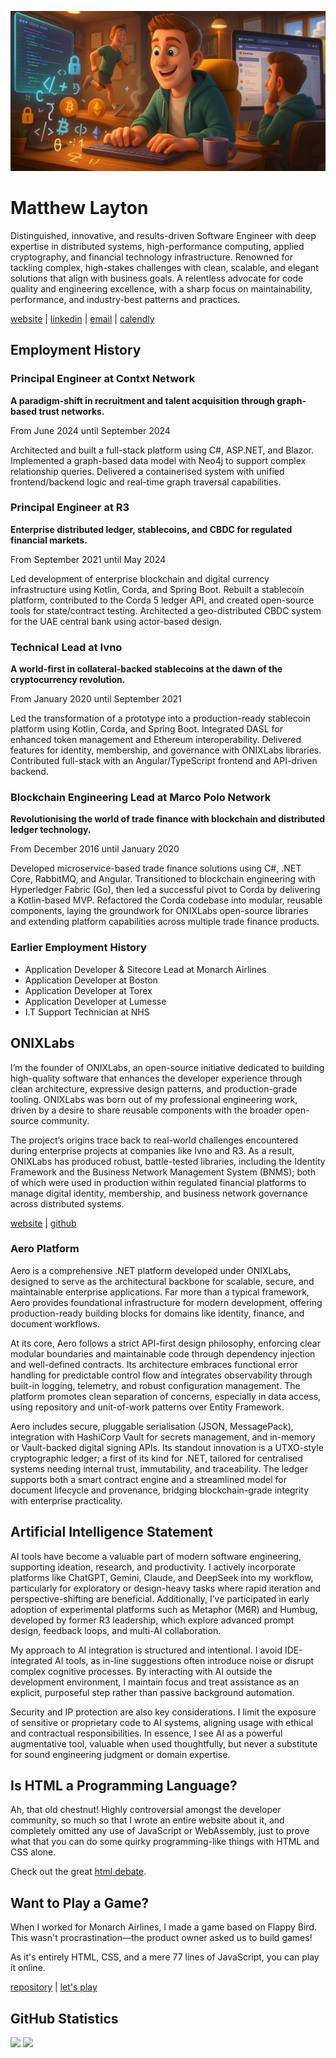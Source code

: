 ![Header](content/images/header.jpeg)

# Matthew Layton

Distinguished, innovative, and results-driven Software Engineer with deep expertise in distributed systems, high-performance computing, applied cryptography, and financial technology infrastructure. Renowned for tackling complex, high-stakes challenges with clean, scalable, and elegant solutions that align with business goals. A relentless advocate for code quality and engineering excellence, with a sharp focus on maintainability, performance, and industry-best patterns and practices.

[website](https://www.onixlabs.io/) | [linkedin](https://www.linkedin.com/in/mrmatthewlayton/) | [email](mailto:matthew.layton@live.co.uk) | [calendly](https://calendly.com/matthew-layton/30min)

## Employment History

### Principal Engineer at Contxt Network

**A paradigm-shift in recruitment and talent acquisition through graph-based trust networks.**

From June 2024 until September 2024

Architected and built a full-stack platform using C#, ASP.NET, and Blazor. Implemented a graph-based data model with Neo4j to support complex relationship queries. Delivered a containerised system with unified frontend/backend logic and real-time graph traversal capabilities.

### Principal Engineer at R3

**Enterprise distributed ledger, stablecoins, and CBDC for regulated financial markets.**

From September 2021 until May 2024

Led development of enterprise blockchain and digital currency infrastructure using Kotlin, Corda, and Spring Boot. Rebuilt a stablecoin platform, contributed to the Corda 5 ledger API, and created open-source tools for state/contract testing. Architected a geo-distributed CBDC system for the UAE central bank using actor-based design.

### Technical Lead at Ivno

**A world-first in collateral-backed stablecoins at the dawn of the cryptocurrency revolution.**

From January 2020 until September 2021

Led the transformation of a prototype into a production-ready stablecoin platform using Kotlin, Corda, and Spring Boot. Integrated DASL for enhanced token management and Ethereum interoperability. Delivered features for identity, membership, and governance with ONIXLabs libraries. Contributed full-stack with an Angular/TypeScript frontend and API-driven backend.

### Blockchain Engineering Lead at Marco Polo Network

**Revolutionising the world of trade finance with blockchain and distributed ledger technology.**

From December 2016 until January 2020

Developed microservice-based trade finance solutions using C#, .NET Core, RabbitMQ, and Angular. Transitioned to blockchain engineering with Hyperledger Fabric (Go), then led a successful pivot to Corda by delivering a Kotlin-based MVP. Refactored the Corda codebase into modular, reusable components, laying the groundwork for ONIXLabs open-source libraries and extending platform capabilities across multiple trade finance products.

### Earlier Employment History

- Application Developer & Sitecore Lead at Monarch Airlines
- Application Developer at Boston
- Application Developer at Torex
- Application Developer at Lumesse
- I.T Support Technician at NHS

## ONIXLabs

I’m the founder of ONIXLabs, an open-source initiative dedicated to building high-quality software that enhances the developer experience through clean architecture, expressive design patterns, and production-grade tooling. ONIXLabs was born out of my professional engineering work, driven by a desire to share reusable components with the broader open-source community.

The project’s origins trace back to real-world challenges encountered during enterprise projects at companies like Ivno and R3. As a result, ONIXLabs has produced robust, battle-tested libraries, including the Identity Framework and the Business Network Management System (BNMS); both of which were used in production within regulated financial platforms to manage digital identity, membership, and business network governance across distributed systems.

[website](https://www.onixlabs.io) | [github](https://github.com/onix-labs)

### Aero Platform

Aero is a comprehensive .NET platform developed under ONIXLabs, designed to serve as the architectural backbone for scalable, secure, and maintainable enterprise applications. Far more than a typical framework, Aero provides foundational infrastructure for modern development, offering production-ready building blocks for domains like identity, finance, and document workflows.

At its core, Aero follows a strict API-first design philosophy, enforcing clear modular boundaries and maintainable code through dependency injection and well-defined contracts. Its architecture embraces functional error handling for predictable control flow and integrates observability through built-in logging, telemetry, and robust configuration management. The platform promotes clean separation of concerns, especially in data access, using repository and unit-of-work patterns over Entity Framework.

Aero includes secure, pluggable serialisation (JSON, MessagePack), integration with HashiCorp Vault for secrets management, and in-memory or Vault-backed digital signing APIs. Its standout innovation is a UTXO-style cryptographic ledger; a first of its kind for .NET, tailored for centralised systems needing internal trust, immutability, and traceability. The ledger supports both a smart contract engine and a streamlined model for document lifecycle and provenance, bridging blockchain-grade integrity with enterprise practicality.

## Artificial Intelligence Statement

AI tools have become a valuable part of modern software engineering, supporting ideation, research, and productivity. I actively incorporate platforms like ChatGPT, Gemini, Claude, and DeepSeek into my workflow, particularly for exploratory or design-heavy tasks where rapid iteration and perspective-shifting are beneficial. Additionally, I’ve participated in early adoption of experimental platforms such as Metaphor (M6R) and Humbug, developed by former R3 leadership, which explore advanced prompt design, feedback loops, and multi-AI collaboration.

My approach to AI integration is structured and intentional. I avoid IDE-integrated AI tools, as in-line suggestions often introduce noise or disrupt complex cognitive processes. By interacting with AI outside the development environment, I maintain focus and treat assistance as an explicit, purposeful step rather than passive background automation.

Security and IP protection are also key considerations. I limit the exposure of sensitive or proprietary code to AI systems, aligning usage with ethical and contractual responsibilities. In essence, I see AI as a powerful augmentative tool, valuable when used thoughtfully, but never a substitute for sound engineering judgment or domain expertise.

## Is HTML a Programming Language?

Ah, that old chestnut! Highly controversial amongst the developer community, so much so that I wrote an entire website about it, and completely omitted any use of JavaScript or WebAssembly, just to prove what that you can do some quirky programming-like things with HTML and CSS alone.

Check out the great [html debate](https://www.htmldebate.com/).

## Want to Play a Game?

When I worked for Monarch Airlines, I made a game based on Flappy Bird. This wasn't procrastination—the product owner asked us to build games!

As it's entirely HTML, CSS, and a mere 77 lines of JavaScript, you can play it online.

[repository](https://github.com/MrMatthewLayton/monarch-flappy-plane) | [let's play](https://mrmatthewlayton.github.io/monarch-flappy-plane/)

## GitHub Statistics

<div>
  <img height="160em" src="https://github-readme-stats.vercel.app/api?username=MrMatthewLayton&show_icons=true&hide_border=true&&count_private=true&include_all_commits=true&rank_icon=github" />
  <img height="160em" src="https://github-readme-stats.vercel.app/api/top-langs/?username=MrMatthewLayton&show_icons=true&hide_border=true&layout=compact&langs_count=8"/>
</div>